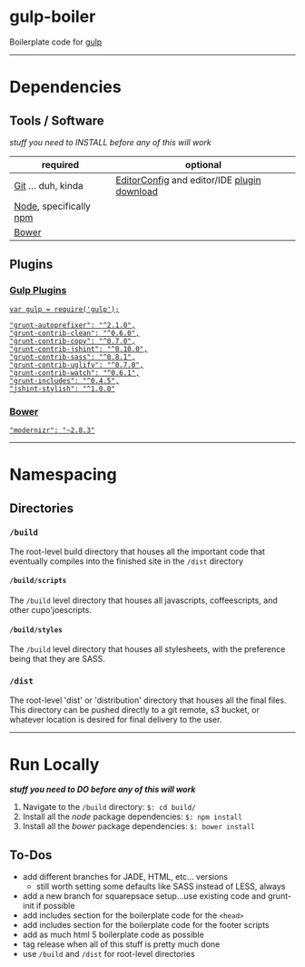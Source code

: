# gulp-boiler

Boilerplate code for [gulp](http://gulpjs.com/)


---

# Dependencies

## Tools / Software
*stuff you need to INSTALL before any of this will work*

**required** | **optional**
--| --
[Git](http://git-scm.com/) &hellip; duh, kinda | [EditorConfig](http://editorconfig.org/) and editor/IDE [plugin download](http://editorconfig.org/#download)
[Node](http://nodejs.org/), specifically [npm](https://docs.npmjs.com/getting-started/installing-node) | 
[Bower](http://bower.io/#install-bower) | 

## Plugins

### [Gulp Plugins](http://gulpjs.com/plugins/)

[`var gulp = require('gulp');`](http://gruntjs.com/getting-started#installing-grunt-and-gruntplugins)  



[`"grunt-autoprefixer": "^2.1.0",`](https://www.npmjs.com/package/gulp-autoprefixer/)  
[`"grunt-contrib-clean": "^0.6.0",`](https://www.npmjs.com/package/grunt-contrib-clean)  
[`"grunt-contrib-copy": "^0.7.0",`](https://www.npmjs.com/package/grunt-contrib-copy)  
[`"grunt-contrib-jshint": "^0.10.0",`](https://npmjs.org/package/grunt-contrib-jshint)  
[`"grunt-contrib-sass": "^0.8.1",`](https://npmjs.org/package/grunt-contrib-sass)  
[`"grunt-contrib-uglify": "^0.7.0",`](https://npmjs.org/package/grunt-contrib-uglify)  
[`"grunt-contrib-watch": "^0.6.1",`](https://npmjs.org/package/grunt-contrib-watch)  
[`"grunt-includes": "^0.4.5",`](https://npmjs.org/package/grunt-includes)  
[`"jshint-stylish": "^1.0.0"`](https://github.com/sindresorhus/jshint-stylish)

### [Bower](http://bower.io/search/)
[`"modernizr": "~2.8.3"`](https://github.com/Modernizr/Modernizr)

---

# Namespacing

## Directories

### `/build`
The root-level build directory that houses all the important code that
eventually compiles into the finished site in the `/dist` directory

#### `/build/scripts`
The `/build` level directory that houses all javascripts,
coffeescripts, and other cupo'joescripts.

#### `/build/styles`
The `/build` level directory that houses all stylesheets, with
the preference being that they are SASS.

### `/dist`
The root-level 'dist' or 'distribution' directory that houses all the final
files. This directory can be pushed directly to a git remote, s3 bucket, or
whatever location is desired for final delivery to the user.

---


# Run Locally
***stuff you need to DO before any of this will work***

1. Navigate to the `/build` directory: `$: cd build/`
1. Install all the *node* package dependencies: `$: npm install`
1. Install all the *bower* package dependencies: `$: bower install`

## To-Dos

* add different branches for JADE, HTML, etc... versions
    * still worth setting some defaults like SASS instead of LESS, always
* add a new branch for squarepsace setup...use existing code and grunt-init if possible
* add includes section for the boilerplate code for the `<head>`
* add includes section for the boilerplate code for the footer scripts
* add as much html 5 boilerplate code as possible
* tag release when all of this stuff is pretty much done
* use `/build` and `/dist` for root-level directories
